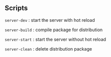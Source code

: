 ## Scripts

`server-dev` : start the server with hot reload

`server-build` : compile package for distribution

`server-start` : start the server without hot reload

`server-clean` : delete distribution package
